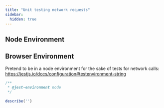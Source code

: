 ```yaml
---
title: "Unit testing network requests"
sidebar:
  hidden: true
---
```


## Node Environment

## Browser Environment

Pretend to be in a node environment for the sake of tests for network calls: https://jestjs.io/docs/configuration#testenvironment-string

```ts
/**
 * @jest-environment node
 */

describe('')
```
